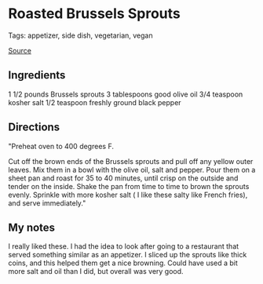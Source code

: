 # Roasted Brussels Sprouts

Tags: appetizer, side dish, vegetarian, vegan

[Source](http://www.foodnetwork.com/recipes/ina-garten/roasted-brussels-sprouts-recipe2/index.html)

## Ingredients

1 1/2 pounds Brussels sprouts
3 tablespoons good olive oil
3/4 teaspoon kosher salt
1/2 teaspoon freshly ground black pepper


## Directions

"Preheat oven to 400 degrees F.

Cut off the brown ends of the Brussels sprouts and pull off any yellow outer leaves. Mix them in a bowl with the olive oil, salt and pepper. Pour them on a sheet pan and roast for 35 to 40 minutes, until crisp on the outside and tender on the inside. Shake the pan from time to time to brown the sprouts evenly. Sprinkle with more kosher salt ( I like these salty like French fries), and serve immediately."


## My notes

I really liked these. I had the idea to look after going to a restaurant that served something similar as an appetizer. I sliced up the sprouts like thick coins, and this helped them get a nice browning. Could have used a bit more salt and oil than I did, but overall was very good.
